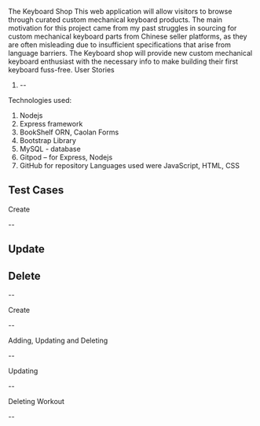 The Keyboard Shop
This web application will allow visitors to browse through curated custom mechanical keyboard products.
The main motivation for this project came from my past struggles in sourcing for custom mechanical keyboard parts from Chinese seller platforms, as they are often misleading due to insufficient specifications that arise from language barriers. 
The Keyboard shop will provide new custom mechanical keyboard enthusiast with the necessary info to make building their first keyboard fuss-free. 
User Stories
1)	--

Technologies used:
1)	Nodejs 
2)	Express framework 
3)	BookShelf ORN, Caolan Forms
4)	Bootstrap Library 
5)	MySQL - database
6)	Gitpod – for Express, Nodejs
7)	GitHub for repository
Languages used were JavaScript, HTML, CSS












Test Cases
--

Create 

--

Update
--


Delete 
--





--

Create 

--

Adding, Updating and Deleting 

--

Updating 

--

Deleting Workout

--




